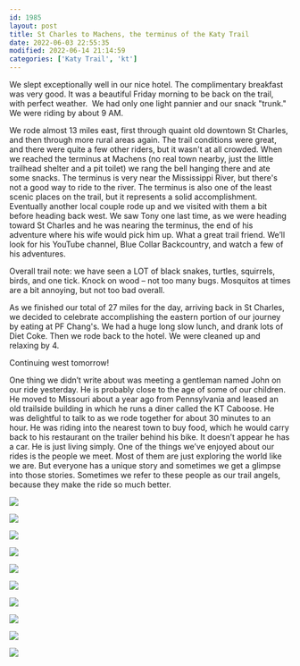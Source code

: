 ```yaml
---
id: 1985
layout: post
title: St Charles to Machens, the terminus of the Katy Trail
date: 2022-06-03 22:55:35
modified: 2022-06-14 21:14:59
categories: ['Katy Trail', 'kt']
---
```



We slept exceptionally well in our nice hotel. The complimentary breakfast was very good. It was a beautiful Friday morning to be back on the trail, with perfect weather.  We had only one light pannier and our snack "trunk." We were riding by about 9 AM.




We rode almost 13 miles east, first through quaint old downtown St Charles, and then through more rural areas again. The trail conditions were great, and there were quite a few other riders, but it wasn't at all crowded. When we reached the terminus at Machens (no real town nearby, just the little trailhead shelter and a pit toilet) we rang the bell hanging there and ate some snacks. The terminus is very near the Mississippi River, but there's not a good way to ride to the river. The terminus is also one of the least scenic places on the trail, but it represents a solid accomplishment. Eventually another local couple rode up and we visited with them a bit before heading back west. We saw Tony one last time, as we were heading toward St Charles and he was nearing the terminus, the end of his adventure where his wife would pick him up. What a great trail friend. We’ll look for his YouTube channel, Blue Collar Backcountry, and watch a few of his adventures.




Overall trail note: we have seen a LOT of black snakes, turtles, squirrels, birds, and one tick. Knock on wood – not too many bugs. Mosquitos at times are a bit annoying, but not too bad overall.




As we finished our total of 27 miles for the day, arriving back in St Charles, we decided to celebrate accomplishing the eastern portion of our journey by eating at PF Chang's. We had a huge long slow lunch, and drank lots of Diet Coke. Then we rode back to the hotel. We were cleaned up and relaxing by 4. 




Continuing west tomorrow! 




One thing we didn’t write about was meeting a gentleman named John on our ride yesterday. He is probably close to the age of some of our children. He moved to Missouri about a year ago from Pennsylvania and leased an old trailside building in which he runs a diner called the KT Caboose. He was delightful to talk to as we rode together for about 30 minutes to an hour. He was riding into the nearest town to buy food, which he would carry back to his restaurant on the trailer behind his bike. It doesn’t appear he has a car. He is just living simply. One of the things we’ve enjoyed about our rides is the people we meet. Most of them are just exploring the world like we are. But everyone has a unique story and sometimes we get a glimpse into those stories. Sometimes we refer to these people as our trail angels, because they make the ride so much better. 





![](https://rode.whitings.org/wp-content/uploads/2022/06/wp-1654281432563-scaled.jpg)


![](https://rode.whitings.org/wp-content/uploads/2022/06/wp-1654281432326-scaled.jpg)


![](https://rode.whitings.org/wp-content/uploads/2022/06/wp-1654281432519-scaled.jpg)


![](https://rode.whitings.org/wp-content/uploads/2022/06/wp-1654281432386-scaled.jpg)


![](https://rode.whitings.org/wp-content/uploads/2022/06/wp-1654281432273-scaled.jpg)


![](https://rode.whitings.org/wp-content/uploads/2022/06/wp-1654281432354-scaled.jpg)


![](https://rode.whitings.org/wp-content/uploads/2022/06/wp-1654281432435-scaled.jpg)


![](https://rode.whitings.org/wp-content/uploads/2022/06/wp-1654281432462-scaled.jpg)


![](https://rode.whitings.org/wp-content/uploads/2022/06/wp-1654281432409-scaled.jpg)


![](https://rode.whitings.org/wp-content/uploads/2022/06/wp-1654281432598-scaled.jpg)


